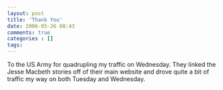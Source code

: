 ```yaml
---
layout: post
title: 'Thank You'
date: 2006-05-26 08:43
comments: true
categories : []
tags:
---
```

To the US Army for quadrupling my traffic on Wednesday. They linked the Jesse Macbeth stories off of their main website and drove quite a bit of traffic my way on both Tuesday and Wednesday.

